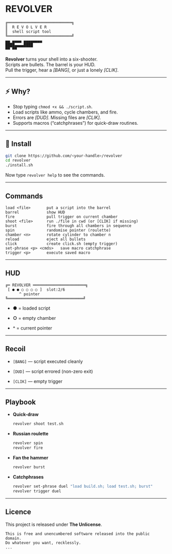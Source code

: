 
# REVOLVER
```
╔════════════════════════════╗  
║  R E V O L V E R           
║  shell script tool     
╚════════════════════════════╝  
▄▄ ▄▄▄▄ ▄▄▄▄▄▄▄▄
████▄▄▄▄████ 
▀▀ ▀▀ 
```
**Revolver** turns your shell into a six-shooter.  
Scripts are bullets. The barrel is your HUD.  
Pull the trigger, hear a *[BANG]*, or just a lonely *[CLIK]*.  

---

## ⚡ Why?

- Stop typing `chmod +x && ./script.sh`.  
- Load scripts like ammo, cycle chambers, and fire.  
- Errors are *[DUD]*. Missing files are *[CLIK]*.  
- Supports macros (“catchphrases”) for quick-draw routines.  

---

## 🔧 Install

```bash
git clone https://github.com/<your-handle>/revolver
cd revolver
./install.sh
````

Now type `revolver help` to see the commands.

---

## Commands

```
load <file>       put a script into the barrel
barrel            show HUD
fire              pull trigger on current chamber
shoot <file>      run ./file in cwd (or [CLIK] if missing)
burst             fire through all chambers in sequence
spin              randomise pointer (roulette)
chamber <n>       rotate cylinder to chamber n
reload            eject all bullets
click             create click.sh (empty trigger)
set-phrase <p> <cmds>   save macro catchphrase
trigger <p>       execute saved macro
```

---

## HUD

```
╔═ REVOLVER ═══════════════════════╗
 [ ● ● ○ ○ ○ ○ ]  slot:2/6
      ^ pointer
╚═════════════════════════════════╝
```

- **●** = loaded script
    
- **○** = empty chamber
    
- **^** = current pointer
    

---

## Recoil

- `[BANG]` — script executed cleanly
    
- `[DUD]` — script errored (non-zero exit)
    
- `[CLIK]` — empty trigger
    

---

## Playbook

- **Quick-draw**
    
    ```bash
    revolver shoot test.sh
    ```
    
- **Russian roulette**
    
    ```bash
    revolver spin
    revolver fire
    ```
    
- **Fan the hammer**
    
    ```bash
    revolver burst
    ```
    
- **Catchphrases**
    
    ```bash
    revolver set-phrase duel "load build.sh; load test.sh; burst"
    revolver trigger duel
    ```
    

---

## Licence

This project is released under **The Unlicense**.

```
This is free and unencumbered software released into the public domain.
Do whatever you want, recklessly.
...


